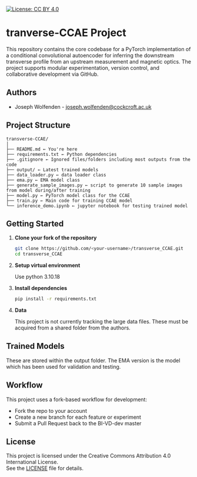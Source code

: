 [![License: CC BY 4.0](https://img.shields.io/badge/License-CC%20BY%204.0-lightgrey.svg)](https://creativecommons.org/licenses/by/4.0/)
# tranverse-CCAE Project
This repository contains the core codebase for a PyTorch implementation of a conditional convolutional autoencoder for inferring the downstream transverse profile from an upstream measurement and magnetic optics.
The project supports modular experimentation, version control, and collaborative development via GitHub.

## Authors
 * Joseph Wolfenden - joseph.wolfenden@cockcroft.ac.uk

## Project Structure
```text
transverse-CCAE/
│
├── README.md ← You're here
├── requirements.txt ← Python dependencies
├── .gitignore ← Ignored files/folders including most outputs from the code
├── output/ ← Latest trained models
├── data_loader.py ← data loader class
├── ema.py ← EMA model class
├── generate_sample_images.py ← script to generate 10 sample images from model during/after training
├── model.py ← PyTorch model class for the CCAE
├── train.py ← Main code for training CCAE model
└── inference_demo.ipynb ← jupyter notebook for testing trained model
```
## Getting Started

1. **Clone your fork of the repository**
   ```bash
   git clone https://github.com/<your-username>/transverse_CCAE.git
   cd transverse_CCAE

2. **Setup virtual environment**

   Use python 3.10.18

3. **Install dependencies**
    ```bash
   pip install -r requirements.txt
   
4. **Data**

   This project is not currently tracking the large data files. These must be acquired from a shared folder from the authors.

## Trained Models
These are stored within the output folder. The EMA version is the model which has been used for validation and testing.

## Workflow
This project uses a fork-based workflow for development:

 * Fork the repo to your account
 * Create a new branch for each feature or experiment
 * Submit a Pull Request back to the BI-VD-dev master

## License
This project is licensed under the Creative Commons Attribution 4.0 International License.  
See the [LICENSE](LICENSE) file for details.
